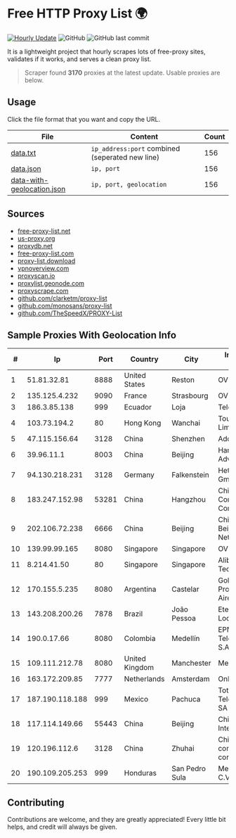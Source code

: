 
# Free HTTP Proxy List 🌍

[![Hourly Update](https://github.com/mertguvencli/http-proxy-list/actions/workflows/main.yml/badge.svg?branch=main)](https://github.com/mertguvencli/http-proxy-list/actions/workflows/main.yml)
![GitHub](https://img.shields.io/github/license/mertguvencli/http-proxy-list)
![GitHub last commit](https://img.shields.io/github/last-commit/mertguvencli/http-proxy-list)

It is a lightweight project that hourly scrapes lots of free-proxy sites, validates if it works, and serves a clean proxy list.


> Scraper found **3170** proxies at the latest update. Usable proxies are below.

## Usage

Click the file format that you want and copy the URL.


|File|Content|Count|
|----|-------|-----|
|[data.txt](https://raw.githubusercontent.com/mertguvencli/http-proxy-list/main/proxy-list/data.txt)|`ip_address:port` combined (seperated new line)|156|
|[data.json](https://raw.githubusercontent.com/mertguvencli/http-proxy-list/main/proxy-list/data.json)|`ip, port`|156|
|[data-with-geolocation.json](https://raw.githubusercontent.com/mertguvencli/http-proxy-list/main/proxy-list/data-with-geolocation.json)|`ip, port, geolocation`|156|

## Sources

* [free-proxy-list.net](https://free-proxy-list.net)
* [us-proxy.org](https://www.us-proxy.org)
* [proxydb.net](http://proxydb.net)
* [free-proxy-list.com](https://free-proxy-list.com/?page=&port=&type%5B%5D=http&type%5B%5D=https&up_time=0&search=Search)
* [proxy-list.download](https://www.proxy-list.download/HTTP)
* [vpnoverview.com](https://vpnoverview.com/privacy/anonymous-browsing/free-proxy-servers)
* [proxyscan.io](https://www.proxyscan.io)
* [proxylist.geonode.com](https://proxylist.geonode.com/api/proxy-list?limit=300&page=1&sort_by=lastChecked&sort_type=desc&protocols=http,https)
* [proxyscrape.com](https://api.proxyscrape.com/v2/?request=displayproxies&protocol=http&timeout=10000&country=all&ssl=all&anonymity=all)
* [github.com/clarketm/proxy-list](https://raw.githubusercontent.com/clarketm/proxy-list/master/proxy-list-raw.txt)
* [github.com/monosans/proxy-list](https://raw.githubusercontent.com/monosans/proxy-list/main/proxies/http.txt)
* [github.com/TheSpeedX/PROXY-List](https://raw.githubusercontent.com/TheSpeedX/PROXY-List/master/http.txt)


## Sample Proxies With Geolocation Info

|#|Ip|Port|Country|City|Internet Service Provider|
|-|--|----|-------|----|-------------------------|
|1|51.81.32.81|8888|United States|Reston|OVH SAS|
|2|135.125.4.232|9090|France|Strasbourg|OVH SAS|
|3|186.3.85.138|999|Ecuador|Loja|Telconet S.A|
|4|103.73.194.2|80|Hong Kong|Wanchai|TouchPal HK Co., Limited|
|5|47.115.156.64|3128|China|Shenzhen|Addresses CNNIC|
|6|39.96.11.1|8003|China|Beijing|Hangzhou Alibaba Advertising Co|
|7|94.130.218.231|3128|Germany|Falkenstein|Hetzner Online GmbH|
|8|183.247.152.98|53281|China|Hangzhou|China Mobile Communications Corporation|
|9|202.106.72.238|6666|China|Beijing|China Unicom Beijing Province Network|
|10|139.99.99.165|8080|Singapore|Singapore|OVH SAS|
|11|8.214.41.50|80|Singapore|Singapore|Alibaba (US) Technology Co., Ltd.|
|12|170.155.5.235|8080|Argentina|Castelar|Gobernacion de la Provincia de Buenos Aires|
|13|143.208.200.26|7878|Brazil|João Pessoa|Eternal VÔdeo Locadora Ltda|
|14|190.0.17.66|8080|Colombia|Medellín|EPM Telecomunicaciones S.A. E.S.P.|
|15|109.111.212.78|8080|United Kingdom|Manchester|Metronet|
|16|163.172.209.85|7777|Netherlands|Amsterdam|Online SAS NL|
|17|187.190.118.188|999|Mexico|Pachuca|Total Play Telecomunicaciones SA De CV|
|18|117.114.149.66|55443|China|Beijing|China Networks Inter-Exchange|
|19|120.196.112.6|3128|China|Zhuhai|China Mobile communications corporation|
|20|190.109.205.253|999|Honduras|San Pedro Sula|Metrored S.a. De C.V.|



## Contributing

Contributions are welcome, and they are greatly appreciated! Every
little bit helps, and credit will always be given.

